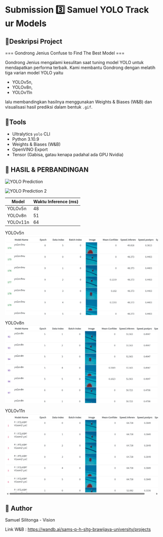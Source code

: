 # Submission 3️⃣ Samuel YOLO Track ur Models

## 📙Deskripsi Project 

=== Gondrong Jenius Confuse to Find The Best Model ===

Gondrong Jenius mengalami kesulitan saat tuning model YOLO untuk mendapatkan performa terbaik. Kami membantu Gondrong dengan melatih tiga varian model YOLO yaitu 
- YOLOv5n,
-  YOLOv8n, 
-  YOLOv11n  

lalu membandingkan hasilnya menggunakan Weights & Biases (W&B) dan visualisasi hasil prediksi dalam bentuk `.gif`.

## 🔹Tools
- Ultralytics `yolo` CLI
- Python 3.10.9
- Weights & Biases (W&B)
- OpenVINO Export
- Tensor (Gabisa, gatau kenapa padahal ada GPU Nvidia)

## 🎯 HASIL & PERBANDINGAN 
![YOLO Prediction](hasil_prediksi.gif)

![YOLO Prediction 2](../../../../hasil_prediksi.gif)

| Model    | Waktu Inference (ms) | 
|----------|----------------------|
| YOLOv5n  |  48  |   
| YOLOv8n  | 51 |
| YOLOv11n |  64|

YOLOv5n
![YoloV5n](image.png)

YOLOv8n
![YOLO V8](image-1.png)

YOLOv11n
![alt text](image-2.png)

## 🔗 Author
Samuel Silitonga - Vision

Link W&B :
https://wandb.ai/sams-p-h-sltg-brawijaya-university/projects 

